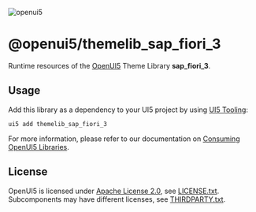 ![openui5](http://openui5.org/images/OpenUI5_new_big_side.png)

# @openui5/themelib_sap_fiori_3
Runtime resources of the [OpenUI5](https://github.com/UI5/openui5) Theme Library **sap_fiori_3**.

## Usage
Add this library as a dependency to your UI5 project by using [UI5 Tooling](https://sap.github.io/ui5-tooling/):

```
ui5 add themelib_sap_fiori_3
```

For more information, please refer to our documentation on [Consuming OpenUI5 Libraries](https://sap.github.io/ui5-tooling/pages/OpenUI5/).

## License
OpenUI5 is licensed under [Apache License 2.0](https://www.apache.org/licenses/LICENSE-2.0), see [LICENSE.txt](LICENSE.txt).
Subcomponents may have different licenses, see [THIRDPARTY.txt](THIRDPARTY.txt).
